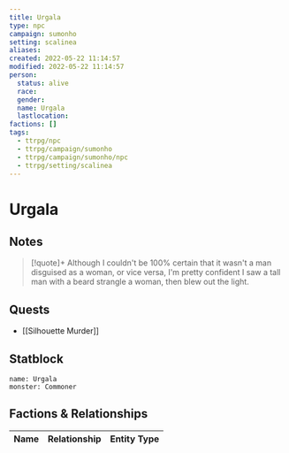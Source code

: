 ```yaml
---
title: Urgala
type: npc
campaign: sumonho
setting: scalinea
aliases: 
created: 2022-05-22 11:14:57
modified: 2022-05-22 11:14:57
person:
  status: alive
  race: 
  gender: 
  name: Urgala
  lastlocation: 
factions: []
tags:
  - ttrpg/npc
  - ttrpg/campaign/sumonho
  - ttrpg/campaign/sumonho/npc
  - ttrpg/setting/scalinea
---
```


# Urgala

## Notes

> [!quote]+
> Although I couldn't be 100% certain that it wasn't a man disguised as a woman, or vice versa, I'm pretty confident I saw a tall man with a beard strangle a woman, then blew out the light.

## Quests

- [[Silhouette Murder]]

## Statblock

```statblock
name: Urgala
monster: Commoner
```


## Factions & Relationships
| Name | Relationship | Entity Type |
| ---- |:------------:| ----------- |




